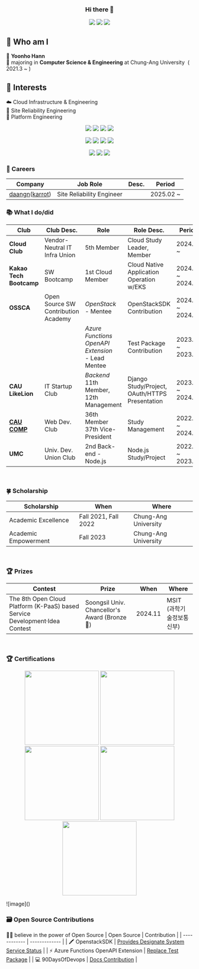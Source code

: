<div align=center> 

### Hi there 👋

<a href="mailto:hnnynh125@gmail.com"><img src="https://img.shields.io/badge/Gmail-EA4335?style=for-the-badge&logo=Gmail&logoColor=white&link=mailto:hnnynh125@gmail.com"/></a>
<a href="https://www.linkedin.com/in/yoonho-hann" target="_blank"><img src="https://img.shields.io/badge/linkedin-0A66C2?style=for-the-badge&logo=Velog&logoColor=white"></a>
<a href="https://velog.io/@hnnynh" target="_blank"><img src="https://img.shields.io/badge/Velog-20C997?style=for-the-badge&logo=Velog&logoColor=white"></a>

</div>

## 👀 Who am I
📛 **Yoonho Hann** <br/>
🌟 majoring in **Computer Science & Engineering** at Chung-Ang University&nbsp; ( 2021.3 ~ )  <br/>


## 🌱 Interests
☁️ Cloud Infrastructure & Engineering<br/>
🚥 Site Reliability Engineering<br/>
🚉 Platform Engineering<br/>

<div align=center> 

<img src="https://img.shields.io/badge/Docker-2496ED?style=for-the-badge&logo=Docker&logoColor=white"></a>
<img src="https://img.shields.io/badge/kubernetes-326CE5?style=for-the-badge&logo=kubernetes&logoColor=white"></a>
<img src="https://img.shields.io/badge/Jenkins-D24939?style=for-the-badge&logo=jenkins&logoColor=white"></a>
<img src="https://img.shields.io/badge/Terraform-844FBA?style=for-the-badge&logo=terraform&logoColor=white"></a>

<img src="https://img.shields.io/badge/AWS-232F3E?style=for-the-badge&logo=amazonwebservices&logoColor=white"></a>
<img src="https://img.shields.io/badge/network-000000?style=for-the-badge&logo=network&logoColor=white"></a>
<img src="https://img.shields.io/badge/linux-FCC624?style=for-the-badge&logo=linux&logoColor=white"></a>
<img src="https://img.shields.io/badge/OpenStack-ED1944?style=for-the-badge&logo=Openstack&logoColor=white"></a>

<img src="https://img.shields.io/badge/Node.js-339933?style=for-the-badge&logo=Node.js&logoColor=white"> </a>
<img src="https://img.shields.io/badge/Django-092E20?style=for-the-badge&logo=Django&logoColor=white"></a>
<img src="https://img.shields.io/badge/GitHub Actions-2088FF?style=for-the-badge&logo=githubactions&logoColor=white"></a>

</div>

### 🏢 Careers

| Company | Job Role | Desc. | Period |
| ------------ | ------------- | ------------- | ------------- | 
| [daangn](https://www.daangn.com/)([karrot](https://www.karrotmarket.com/)) | Site Reliability Engineer | | 2025.02 ~|

### 📚 What I do/did

| Club | Club Desc. | Role | Role Desc. | Period |
| ------------ | ------------- | ------------- | ------------- | ------------- |
| **Cloud Club** | Vendor-Neutral IT Infra Union | 5th Member | Cloud Study Leader, Member | 2024.03 ~ |
| **Kakao Tech Bootcamp** | SW Bootcamp | 1st Cloud Member | Cloud Native Application Operation w/EKS | 2024.07 ~ 2024.12 |
| **OSSCA** | Open Source SW <br/> Contribution Academy | *OpenStack* <br/>- Mentee <br/> | OpenStackSDK Contribution <br/> | 2024.07 ~ 2024.11 <br/> |
| | | *Azure Functions*<br/>*OpenAPI Extension* <br/>- Lead Mentee | Test Package <br/>Contribution | 2023.07 ~ 2023.11 |
| **CAU <br/>LikeLion** | IT Startup Club | *Backend* <br/> 11th Member, 12th Management | Django Study/Project,<br/> OAuth/HTTPS Presentation | 2023.03 ~ 2024.08 |
| **[CAU COMP](https://hnnynh.notion.site/COMP-7827b4f860d84427a5dbdbecdf36be5a?pvs=4)**  | Web Dev. Club | 36th Member<br/> 37th Vice-President | Study Management | 2022.03 ~ 2024.01 |
| **UMC** | Univ. Dev. Union Club | 2nd Back-end - Node.js | Node.js Study/Project | 2022.09 ~ 2023.02 |

<br/>

 
### 🍀 Scholarship
| Scholarship | When | Where |
| ------------ | ------------- | ------------- |
| Academic Excellence | Fall 2021, Fall 2022 | Chung-Ang University |
| Academic Empowerment | Fall 2023 | Chung-Ang University |

<br/>

### 🏆 Prizes
| Contest | Prize | When | Where |
| ------------ | ------------- | ------------- | ------------- |
| The 8th Open Cloud Platform (K-PaaS) based Service Development·Idea Contest | Soongsil Univ. Chancellor's Award (Bronze🥉) | 2024.11 | MSIT<br/>(과학기술정보통신부) |
<br/>

### 🏆 Certifications
<p align="center">
<a href="https://www.credly.com/badges/bf7a47cb-b0e3-42c1-8de5-58d842c9414c/public_url"><img width=200 src="https://training.linuxfoundation.org/wp-content/uploads/2019/03/logo_cka_whitetext-300x293.png"/></a>
<a href="https://www.credly.com/badges/76ae30ef-df19-47d7-9a47-d8461c70103b/public_url"><img width=200 src="https://training.linuxfoundation.org/wp-content/uploads/2019/03/kubernetes-ckad-color-300x294.png"/></a>
<a href="https://www.credly.com/badges/a9ccc004-7b5c-495b-8552-e0b9c8420f35/public_url"><img width=200 src="https://training.linuxfoundation.org/wp-content/uploads/2021/09/KCNA-Logo-300x300.png"/></a>
<a href="https://www.credly.com/badges/3ecf1ae0-97ba-4d22-b95f-e71907de2ef9/public_url"><img width=200 src="https://github.com/user-attachments/assets/80d0c568-c529-4c56-88af-63f58dad2fd0"/></a>
<a href="https://www.credly.com/badges/a39fb6a4-dd81-4813-93fb-17556e50a24d/public_url"><img width=200 src="https://training.linuxfoundation.org/wp-content/uploads/2023/01/kcsa_badge_new-300x300.png"/></a>
</p>![image]()


<br/>

### 🗃️ Open Source Contributions
🙌🏻 believe in the power of Open Source
| Open Source | Contribution | 
| ------------ | ------------- | 
| 🖍️ OpenstackSDK | [Provides Designate System Service Status](https://review.opendev.org/c/openstack/openstacksdk/+/927673) | 
| ⚡️ Azure Functions OpenAPI Extension | [Replace Test Package](https://github.com/Azure/azure-functions-openapi-extension/pull/606) |
| 💻 90DaysOfDevops | [Docs Contribution](https://github.com/MichaelCade/90DaysOfDevOps/pull/509) | 




<!--
**hnnynh/hnnynh** is a ✨ _special_ ✨ repository because its `README.md` (this file) appears on your GitHub profile.

Here are some ideas to get you started:

### - :eyes: I'm
- 🔭 I’m currently working on ...
- 🌱 I’m currently learning ...
- 👯 I’m looking to collaborate on ...
- 🤔 I’m looking for help with ...
- 💬 Ask me about ...
- 📫 How to reach me: ...
- 😄 Pronouns: ...
- ⚡ Fun fact: ...
-->
